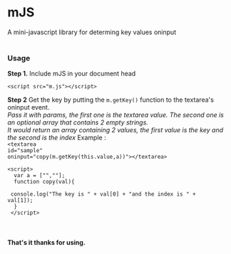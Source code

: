 # mJS
A mini-javascript library for determing key values oninput
<br/><br />
### Usage ###

<b>Step 1.</b> Include mJS in your document head<br/>
<code> &lt;script src="m.js"&gt;&lt;/script&gt;</code><br/>

<b>Step 2</b> Get the key by putting the <code>m.getKey()</code> function to the textarea's oninput event.<br/>
<i>Pass it with params, the first one is the textarea value. The second one is an optional array that contains 2 empty strings.</i><br />
<i>It would return an array containing 2 values, the first value is the key and the second is the index</i>
<span color="gray">Example :</span><br/>
<code>&lt;textarea id="sample" oninput="copy(m.getKey(this.value,a))"&gt;&lt;/textarea&gt;<br/>
&lt;script&gt;<br/>
  var a = ["",""];<br/>
  function copy(val){<br/>
      console.log("The key is " + val[0] + "and the index is " + val[1]);<br />
  }<br/>
&lt;/script&gt;<br/>
</code><br/>
<br />

#### That's it thanks for using.
